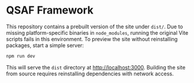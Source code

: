 # QSAF Framework

This repository contains a prebuilt version of the site under `dist/`.
Due to missing platform-specific binaries in `node_modules`, running the
original Vite scripts fails in this environment. To preview the site
without reinstalling packages, start a simple server:

```bash
npm run dev
```

This will serve the `dist` directory at [http://localhost:3000](http://localhost:3000).
Building the site from source requires reinstalling dependencies with
network access.
